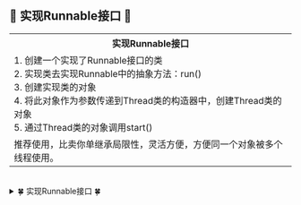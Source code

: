 
## &#127800; 实现Runnable接口 &#127800;

<table>
  <th>实现Runnable接口</th>
  <tr>
    <td>
1. 创建一个实现了Runnable接口的类<br>
2. 实现类去实现Runnable中的抽象方法：run()<br>
3. 创建实现类的对象<br>
4. 将此对象作为参数传递到Thread类的构造器中，创建Thread类的对象<br>
5. 通过Thread类的对象调用start()<br>
    </td>
  </tr>
    <tr>
    <td>
推荐使用，比卖你单继承局限性，灵活方便，方便同一个对象被多个线程使用。
    </td>
  </tr>
</table>

<br>
<details>
<summary>&#127808; 实现Runnable接口 &#127808;</summary>
  
```java
package Multithreading.Runnable;

/**
 * 创建多线程的方式二：实现Runnable接口
 * 1. 创建一个实现了Runnable接口的类
 * 2. 实现类去实现Runnable中的抽象方法：run()
 * 3. 创建实现类的对象
 * 4. 将此对象作为参数传递到Thread类的构造器中，创建Thread类的对象
 * 5. 通过Thread类的对象调用start()
 *
 *
 * 比较创建线程的两种方式。
 * 开发中：优先选择：实现Runnable接口的方式
 * 原因：1. 实现的方式没有类的单继承性的局限性
 *      2. 实现的方式更适合来处理多个线程有共享数据的情况。
 *
 * 联系：public class Thread implements Runnable
 * 相同点：两种方式都需要重写run(),将线程要执行的逻辑声明在run()中。
 *
 * @author shkstart
 * @create 2019-02-13 下午 4:34
 */
//1. 创建一个实现了Runnable接口的类
public class MyRunnable implements Runnable{

    //2. 实现类去实现Runnable中的抽象方法：run()
    @Override
    public void run() {
        for (int i = 0; i < 100; i++) {
            if((i & 1) == 0){
                System.out.println(Thread.currentThread().getName() + ":" + i);
            }
        }
    }
}
```
                                
```java
package Multithreading.Test;

import Multithreading.Runnable.MyRunnable;

public class MyRunnableTest {

    public static void main(String[] args) {
        //3. 创建实现类的对象
        MyRunnable mThread = new MyRunnable();
        //4. 将此对象作为参数传递到Thread类的构造器中，创建Thread类的对象

        Thread t1 = new Thread(mThread);
        t1.setName("线程1: ");
        //5. 通过Thread类的对象调用start():① 启动线程 ②调用当前线程的run()-->调用了Runnable类型的target的run()
        t1.start();
        //再启动一个线程，遍历100以内的偶数

        Thread t2 = new Thread(mThread);
        t2.setName("线程2: ");
        t2.start();
    }
}                            
```

</details>
  
